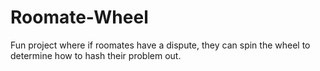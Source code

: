 # Roomate-Wheel
 Fun project where if roomates have a dispute, they can spin the wheel to determine how to hash their problem out.
